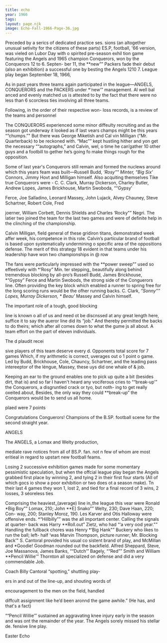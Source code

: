 ```yaml
---
title: echo
year: 1966
tags:
layout: page.njk
image: Echo-Fall-1966-Page-36.jpg
---
```

Preceded by a serics of dedicated practice ses.
sions (an altogether unusual setivity for the citizens
of these parts) ES.P, football, '66 version, was
vieled on Lubor Day with o spirited pre-season exhil
tion game featuring the Angels and 1965 champion
Conquerors, won by the Conquerors 12 to 6. Septen-
ber 11, the **new”” Packers fade their debut (also
an exhibition) a successful one by besting the Angels
1210 7. League play began September 18, 1966,

As in past years three teams again participated
in the league—ANGELS, CONQUERORS and the
PACKERS under *‘new’” management. Al well bal
anced and evenly matched us is attested to by the
fact that there were no less than 6 scorcless ties
involving all three teams.

Following, in the order of their respective won-
loss records, is a review of the teams and personnel

The CONQUERORS experienced some minor
diffeulty recruiting and as the season got underway
it looked as if last vears champs might be this years
““chumps.”" But there was George Miketish and Cal
vin Milligan (“Mr. Quarterback) to be reckoned
with. “Mac”” kept hustling hither and yon get
the necessary ““autographs,” and Calvin, wel, o
time he can’gather 10 other guys and a footbill to
gether he’s going fo make things rough for the
opposition.

Some of last year's Conquerors still remain and
formed the nuclews around which this years feam was
built—Russell Budd, *‘Rosy”" Minter, “Big Six’*
Connors, Jimmy Hovt and Milligan himself. Also
acquiting themselves Tike true Conquerors were - C. C.
Clark, Murray Dickerson, Charley Butler, Andrew
Lopes, James Brickhouse, Martin Swoboda, ““Gypsy'

Ferce, Joe Salladino, Leonard Massey, John Lujack,
Alvey Chauney, Steve Schartner, Robert Cole, Fred

joerner, William Corbett, Dennis Shields and Charles
‘Rocky"” Negri. The latier two joined the team for
the last two games and were of definite help in the
clinching of the championship.

Calvin Milligan, field general of these gridiron
titans, demonstrated week affer week, his competence
in this role. Calvin’s particular brand of football is
based upon systematically undermining o specific area
of the oppositions defense. The merit of this strategy
18 evident in that teams under his leadership have won
two championships in @ row

The fans were particularly impressed with the
**power sweep”” used so effeetively with *‘Rosy” Min.
ter stepping_ beautifully along behind tremendous
blocking by all-pro’s Russell Budd, James Brickhouse,
*“Gypsy” Ferce and Martin Swobods, the strong side
of the Conguerors line. Often providing the key block
which enabled a runner to spring free for the long
scoring runs would be the ofher running backs. C.
Clark, “*Sonny”” Lopes, Murray Dickerson, * Beau’*
Massey and Calvin himself.

The important role of a tough, good blocking

line is known o all of us and need ot be discnssed
at any great length here, suffice it to say the
aueror line did its “job.” And thereby permitted
the backs to do theirs; which after all comes down
to what the gume js all about. A team effort on the
part of eleven individuals.

The d
plaudit recei

sive players of this team deserve every
d. Opponents total score for 7 games
Which, if my arithmetic is
correct, uverages out o 1 point o game. Led by
Budd, Brickhouse, Cole, Chauncy, Schartner, and the
leading pass intereeptor of the léngue, Massey, these
uys did one whale of & job.

Keeping an ear to the ground enables one to
pick up quite a bit (besides dirt, that is) and so far
I haven't heard any vociferous cries to ““break-up’”
the Conquerors, a disgruntled crack or tyo, but noth-
ing to get really oxeited about, Besides, the only way
they could **break-up” the Conquerors would be to
send us all home.

plaed were 7 points

Congratulations Conguerors! Champions of the
B.SP. football scene for the second straight year.

ANGELS

The ANGELS, a Lomax and Welty production,

mediate rave notices from all of BS.P. fan.
not n few of whom are most eritieal in regard
to upstart new football feams.

Losing 2 successive exhibition games made for
some momentary pessimistic speculation, but when the
offcial league play began the Angels grabbed first
place by winning 2, and tying 2 in their first four
starts (AIl of which gocs io show a poor exhibition
or two does ot a season make). Tn their last 4 games
they won 1, lost 2, and tied for a final record of 3
wins, 2 losses, 3 séoreless ties

Comprising the heaviest_(average) line in_the
Ieague this vear were Ronald *Big Boy”” Lomax, 210;
John **E] Snako”” Welty, 230; Dave Haan, 220; Con-
way, 200; Stanley Moroz, 190. Les Karver and Otis
Halloway were offensive ends. *“Hillbilly”” was the
all important center. Calling the signals at quarter-
back was Harry **Roll.out” Zietz, who had “‘a very
ood year."” Handling the fullback chores was Henry
*‘Big Hank"” Buckery who likes to run the ball; left-
half ‘was Marvin Thompson,  picture runner; Mr.
Blocking Back’" S. Cantoral provided his usual co
sistent brand of play, and McMillan and *Goodie!
Goodman rounded out the backfield. Alfred Sheppard,
Steve, Joe Massanova, James Banks, ““Dutch’” Bagely,
““Red”” Smith and William **Pencil Willie'” Thornton
all specialized on defense and did a very commendable
Job.

Coach Billy Cantoral “spotting,” shuttling play-

ers in and out of the line-up, and shouting words of

encouragement to the men on the field, handled

diffcult assignment like he’d been aronnd the game
awhile.” (He has, and that's a fact)

““Pencil Willie’” sustained an aggravating knee
injury early in the season and was ont the remainder
of the year. The Angels sorely missed his stellar de.
fensive line play.

Easter Echo


